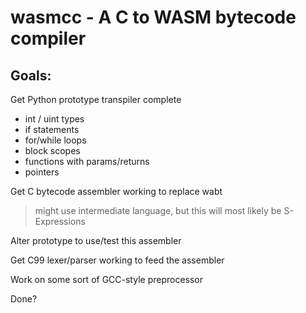 # wasmcc - A C to WASM bytecode compiler

## Goals:
Get Python prototype transpiler complete
* int / uint types
* if statements
* for/while loops
* block scopes
* functions with params/returns
* pointers

Get C bytecode assembler working to replace wabt
>might use intermediate language, but this will most likely be S-Expressions

Alter prototype to use/test this assembler

Get C99 lexer/parser working to feed the assembler

Work on some sort of GCC-style preprocessor

Done?